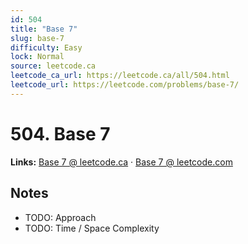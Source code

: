 ```yaml
--- 
id: 504
title: "Base 7"
slug: base-7
difficulty: Easy
lock: Normal
source: leetcode.ca
leetcode_ca_url: https://leetcode.ca/all/504.html
leetcode_url: https://leetcode.com/problems/base-7/
---
```


# 504. Base 7

**Links:** [Base 7 @ leetcode.ca](https://leetcode.ca/all/504.html) · [Base 7 @ leetcode.com](https://leetcode.com/problems/base-7/)

## Notes
- TODO: Approach
- TODO: Time / Space Complexity
